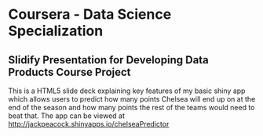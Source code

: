 # Coursera - Data Science Specialization 
## Slidify Presentation for Developing Data Products Course Project

This is a HTML5 slide deck explaining key features of my basic shiny app which allows users to predict how many points Chelsea will end up on at the end of the season and how many points the rest of the teams would need to beat that. The app can be viewed at http://jackpeacock.shinyapps.io/chelseaPredictor
